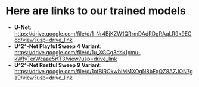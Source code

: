 # Here are links to our trained models #

- **U-Net**: https://drive.google.com/file/d/1_Nr4BjKZW1QRrmDAdRDgRAqLR9k9ECcd/view?usp=drive_link
- **U^2^-Net Playful Sweep 4 Variant**: https://drive.google.com/file/d/1u_XGCg3dsk1pmu-kWfyTerWcaae5rtT3/view?usp=drive_link
- **U^2^-Net Restful Sweep 9 Variant**: https://drive.google.com/file/d/1ofBlROkwbiMMXOgN8bFqQZ8AZJON7ga9/view?usp=drive_link
